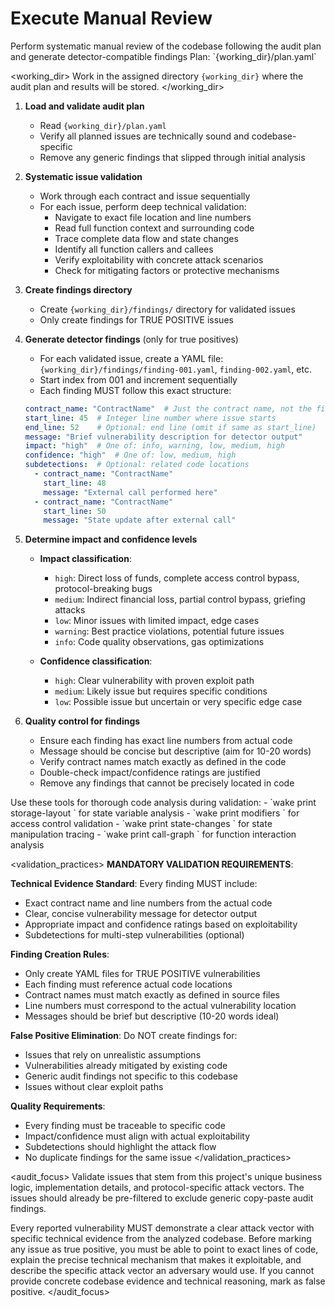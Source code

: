 # Execute Manual Review

<task>
Perform systematic manual review of the codebase following the audit plan and generate detector-compatible findings
</task>

<context>
Plan: `{working_dir}/plan.yaml`
</context>

<working_dir>
Work in the assigned directory `{working_dir}` where the audit plan and results will be stored.
</working_dir>

<steps>

1. **Load and validate audit plan**
   - Read `{working_dir}/plan.yaml`
   - Verify all planned issues are technically sound and codebase-specific
   - Remove any generic findings that slipped through initial analysis

2. **Systematic issue validation**
   - Work through each contract and issue sequentially
   - For each issue, perform deep technical validation:
     - Navigate to exact file location and line numbers
     - Read full function context and surrounding code
     - Trace complete data flow and state changes
     - Identify all function callers and callees
     - Verify exploitability with concrete attack scenarios
     - Check for mitigating factors or protective mechanisms

3. **Create findings directory**
   - Create `{working_dir}/findings/` directory for validated issues
   - Only create findings for TRUE POSITIVE issues

4. **Generate detector findings** (only for true positives)
   - For each validated issue, create a YAML file: `{working_dir}/findings/finding-001.yaml`, `finding-002.yaml`, etc.
   - Start index from 001 and increment sequentially
   - Each finding MUST follow this exact structure:
   ```yaml
   contract_name: "ContractName"  # Just the contract name, not the file path
   start_line: 45  # Integer line number where issue starts
   end_line: 52    # Optional: end line (omit if same as start_line)
   message: "Brief vulnerability description for detector output"
   impact: "high"  # One of: info, warning, low, medium, high
   confidence: "high"  # One of: low, medium, high
   subdetections:  # Optional: related code locations
     - contract_name: "ContractName"
       start_line: 48
       message: "External call performed here"
     - contract_name: "ContractName"
       start_line: 50
       message: "State update after external call"
   ```

5. **Determine impact and confidence levels**
   - **Impact classification**:
     - `high`: Direct loss of funds, complete access control bypass, protocol-breaking bugs
     - `medium`: Indirect financial loss, partial control bypass, griefing attacks
     - `low`: Minor issues with limited impact, edge cases
     - `warning`: Best practice violations, potential future issues
     - `info`: Code quality observations, gas optimizations
   
   - **Confidence classification**:
     - `high`: Clear vulnerability with proven exploit path
     - `medium`: Likely issue but requires specific conditions
     - `low`: Possible issue but uncertain or very specific edge case

6. **Quality control for findings**
   - Ensure each finding has exact line numbers from actual code
   - Message should be concise but descriptive (aim for 10-20 words)
   - Verify contract names match exactly as defined in the code
   - Double-check impact/confidence ratings are justified
   - Remove any findings that cannot be precisely located in code

</steps>

<tools>
Use these tools for thorough code analysis during validation:
- `wake print storage-layout <file>` for state variable analysis
- `wake print modifiers <file>` for access control validation
- `wake print state-changes <file>` for state manipulation tracing
- `wake print call-graph <file>` for function interaction analysis
</tools>

<validation_practices>
**MANDATORY VALIDATION REQUIREMENTS**:

**Technical Evidence Standard**: Every finding MUST include:
- Exact contract name and line numbers from the actual code
- Clear, concise vulnerability message for detector output
- Appropriate impact and confidence ratings based on exploitability
- Subdetections for multi-step vulnerabilities (optional)

**Finding Creation Rules**:
- Only create YAML files for TRUE POSITIVE vulnerabilities
- Each finding must reference actual code locations
- Contract names must match exactly as defined in source files
- Line numbers must correspond to the actual vulnerability location
- Messages should be brief but descriptive (10-20 words ideal)

**False Positive Elimination**: Do NOT create findings for:
- Issues that rely on unrealistic assumptions
- Vulnerabilities already mitigated by existing code
- Generic audit findings not specific to this codebase
- Issues without clear exploit paths

**Quality Requirements**:
- Every finding must be traceable to specific code
- Impact/confidence must align with actual exploitability
- Subdetections should highlight the attack flow
- No duplicate findings for the same issue
</validation_practices>

<audit_focus>
Validate issues that stem from this project's unique business logic, implementation details, and protocol-specific attack vectors. The issues should already be pre-filtered to exclude generic copy-paste audit findings.

Every reported vulnerability MUST demonstrate a clear attack vector with specific technical evidence from the analyzed codebase. Before marking any issue as true positive, you must be able to point to exact lines of code, explain the precise technical mechanism that makes it exploitable, and describe the specific attack vector an adversary would use. If you cannot provide concrete codebase evidence and technical reasoning, mark as false positive.
</audit_focus>